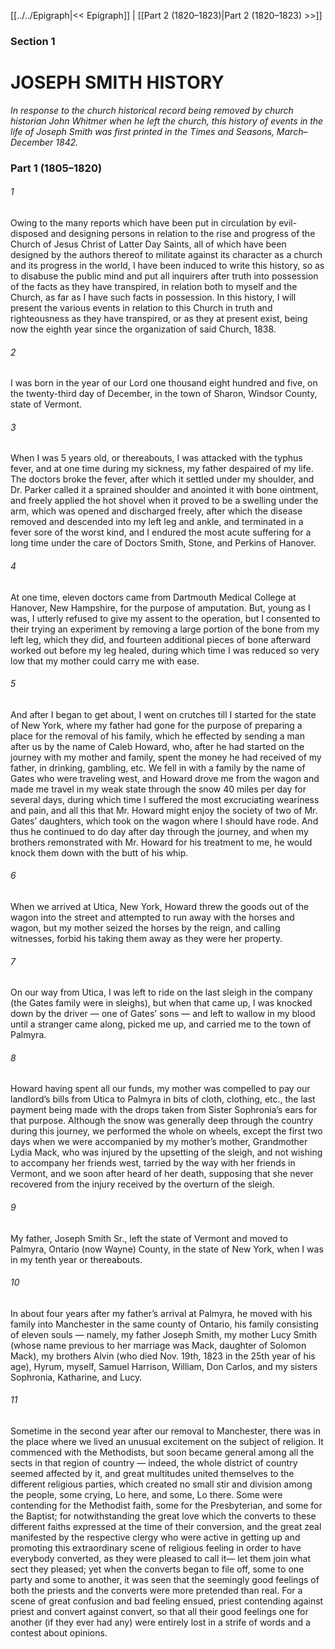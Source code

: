[[../../Epigraph|<< Epigraph]]  |  [[Part 2 (1820–1823)|Part 2 (1820–1823) >>]]

### Section 1
# JOSEPH SMITH HISTORY

*In response to the church historical record being removed by church historian John Whitmer when he left the church, this history of events in the life of Joseph Smith was first printed in the *Times and Seasons*, March–December 1842.*

### Part 1 (1805–1820)
###### 1
Owing to the many reports which have been put in circulation by evil-disposed and designing persons in relation to the rise and progress of the Church of Jesus Christ of Latter Day Saints, all of which have been designed by the authors thereof to militate against its character as a church and its progress in the world, I have been induced to write this history, so as to disabuse the public mind and put all inquirers after truth into possession of the facts as they have transpired, in relation both to myself and the Church, as far as I have such facts in possession. In this history, I will present the various events in relation to this Church in truth and righteousness as they have transpired, or as they at present exist, being now the eighth year since the organization of said Church, 1838.

###### 2
I was born in the year of our Lord one thousand eight hundred and five, on the twenty-third day of December, in the town of Sharon, Windsor County, state of Vermont.

###### 3
When I was 5 years old, or thereabouts, I was attacked with the typhus fever, and at one time during my sickness, my father despaired of my life. The doctors broke the fever, after which it settled under my shoulder, and Dr. Parker called it a sprained shoulder and anointed it with bone ointment, and freely applied the hot shovel when it proved to be a swelling under the arm, which was opened and discharged freely, after which the disease removed and descended into my left leg and ankle, and terminated in a fever sore of the worst kind, and I endured the most acute suffering for a long time under the care of Doctors Smith, Stone, and Perkins of Hanover.

###### 4
At one time, eleven doctors came from Dartmouth Medical College at Hanover, New Hampshire, for the purpose of amputation. But, young as I was, I utterly refused to give my assent to the operation, but I consented to their trying an experiment by removing a large portion of the bone from my left leg, which they did, and fourteen additional pieces of bone afterward worked out before my leg healed, during which time I was reduced so very low that my mother could carry me with ease.

###### 5
And after I began to get about, I went on crutches till I started for the state of New York, where my father had gone for the purpose of preparing a place for the removal of his family, which he effected by sending a man after us by the name of Caleb Howard, who, after he had started on the journey with my mother and family, spent the money he had received of my father, in drinking, gambling, etc. We fell in with a family by the name of Gates who were traveling west, and Howard drove me from the wagon and made me travel in my weak state through the snow 40 miles per day for several days, during which time I suffered the most excruciating weariness and pain, and all this that Mr. Howard might enjoy the society of two of Mr. Gates’ daughters, which took on the wagon where I should have rode. And thus he continued to do day after day through the journey, and when my brothers remonstrated with Mr. Howard for his treatment to me, he would knock them down with the butt of his whip.

###### 6
When we arrived at Utica, New York, Howard threw the goods out of the wagon into the street and attempted to run away with the horses and wagon, but my mother seized the horses by the reign, and calling witnesses, forbid his taking them away as they were her property.

###### 7
On our way from Utica, I was left to ride on the last sleigh in the company (the Gates family were in sleighs), but when that came up, I was knocked down by the driver — one of Gates’ sons — and left to wallow in my blood until a stranger came along, picked me up, and carried me to the town of Palmyra.

###### 8
Howard having spent all our funds, my mother was compelled to pay our landlord’s bills from Utica to Palmyra in bits of cloth, clothing, etc., the last payment being made with the drops taken from Sister Sophronia’s ears for that purpose. Although the snow was generally deep through the country during this journey, we performed the whole on wheels, except the first two days when we were accompanied by my mother’s mother, Grandmother Lydia Mack, who was injured by the upsetting of the sleigh, and not wishing to accompany her friends west, tarried by the way with her friends in Vermont, and we soon after heard of her death, supposing that she never recovered from the injury received by the overturn of the sleigh.

###### 9
My father, Joseph Smith Sr., left the state of Vermont and moved to Palmyra, Ontario (now Wayne) County, in the state of New York, when I was in my tenth year or thereabouts.

###### 10
In about four years after my father’s arrival at Palmyra, he moved with his family into Manchester in the same county of Ontario, his family consisting of eleven souls — namely, my father Joseph Smith, my mother Lucy Smith (whose name previous to her marriage was Mack, daughter of Solomon Mack), my brothers Alvin (who died Nov. 19th, 1823 in the 25th year of his age), Hyrum, myself, Samuel Harrison, William, Don Carlos, and my sisters Sophronia, Katharine, and Lucy.

###### 11
Sometime in the second year after our removal to Manchester, there was in the place where we lived an unusual excitement on the subject of religion. It commenced with the Methodists, but soon became general among all the sects in that region of country — indeed, the whole district of country seemed affected by it, and great multitudes united themselves to the different religious parties, which created no small stir and division among the people, some crying, Lo here, and some, Lo there. Some were contending for the Methodist faith, some for the Presbyterian, and some for the Baptist; for notwithstanding the great love which the converts to these different faiths expressed at the time of their conversion, and the great zeal manifested by the respective clergy who were active in getting up and promoting this extraordinary scene of religious feeling in order to have everybody converted, as they were pleased to call it— let them join what sect they pleased; yet when the converts began to file off, some to one party and some to another, it was seen that the seemingly good feelings of both the priests and the converts were more pretended than real. For a scene of great confusion and bad feeling ensued, priest contending against priest and convert against convert, so that all their good feelings one for another (if they ever had any) were entirely lost in a strife of words and a contest about opinions.